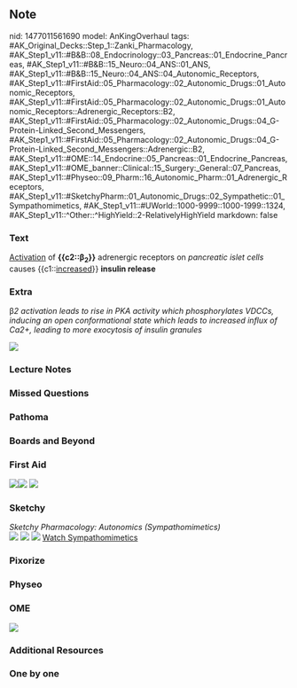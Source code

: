 ## Note
nid: 1477011561690
model: AnKingOverhaul
tags: #AK_Original_Decks::Step_1::Zanki_Pharmacology, #AK_Step1_v11::#B&B::08_Endocrinology::03_Pancreas::01_Endocrine_Pancreas, #AK_Step1_v11::#B&B::15_Neuro::04_ANS::01_ANS, #AK_Step1_v11::#B&B::15_Neuro::04_ANS::04_Autonomic_Receptors, #AK_Step1_v11::#FirstAid::05_Pharmacology::02_Autonomic_Drugs::01_Autonomic_Receptors, #AK_Step1_v11::#FirstAid::05_Pharmacology::02_Autonomic_Drugs::01_Autonomic_Receptors::Adrenergic_Receptors::B2, #AK_Step1_v11::#FirstAid::05_Pharmacology::02_Autonomic_Drugs::04_G-Protein-Linked_Second_Messengers, #AK_Step1_v11::#FirstAid::05_Pharmacology::02_Autonomic_Drugs::04_G-Protein-Linked_Second_Messengers::Adrenergic::B2, #AK_Step1_v11::#OME::14_Endocrine::05_Pancreas::01_Endocrine_Pancreas, #AK_Step1_v11::#OME_banner::Clinical::15_Surgery:_General::07_Pancreas, #AK_Step1_v11::#Physeo::09_Pharm::16_Autonomic_Pharm::01_Adrenergic_Receptors, #AK_Step1_v11::#SketchyPharm::01_Autonomic_Drugs::02_Sympathetic::01_Sympathomimetics, #AK_Step1_v11::#UWorld::1000-9999::1000-1999::1324, #AK_Step1_v11::^Other::^HighYield::2-RelativelyHighYield
markdown: false

### Text
<div>
  <u>Activation</u> of <b>{{c2::β<sub>2</sub>}}</b> adrenergic
  receptors on <i>pancreatic islet cells</i> causes
  {{c1::<u>increased</u>}} <b>insulin release</b>
</div>

### Extra
β<i>2 activation leads to rise in PKA activity which phosphorylates
VDCCs, inducing an open conformational state which leads to
increased influx of Ca2+, leading to more exocytosis of insulin
granules</i>
<div><img src="paste-105033425224172.jpg"></div>

### Lecture Notes


### Missed Questions


### Pathoma


### Boards and Beyond


### First Aid
<img src="paste-602566731759619.jpg"><img src=
"paste-614798798618627.jpg"> <img src=
"paste-f8927e53577fb32aff5a71527af64646519ec7a2.jpg">

### Sketchy
<div>
  <i>Sketchy Pharmacology: Autonomics (Sympathomimetics)</i>
</div><img src=
"Screen%20Shot%202019-09-05%20at%205.25.32%20PM.png"> <img src=
"Screen%20Shot%202019-09-23%20at%209.11.50%20AM.png"> <img src=
"Screen%20Shot%202019-09-23%20at%209.11.59%20AM.png"> <a href=
"https://dashboard.sketchy.com/study/medical/courses/medical-pharmacology/units/medical-pharmacology-autonomic-drugs/videos/medical-pharmacology-autonomic-drugs-sympathetic-sympathomimetics?utm_source=anki&utm_medium=partnership&utm_campaign=february_update&utm_content=medical">
Watch Sympathomimetics</a>

### Pixorize


### Physeo


### OME
<div class="ome-widget">
  <a href=
  "https://onlinemeded.org/spa/surgery-general/pancreas/acquire?ref=anki">
  <img src="_OME_AnkiFlashcards_Lesson_5.png"></a>
</div>

### Additional Resources


### One by one

